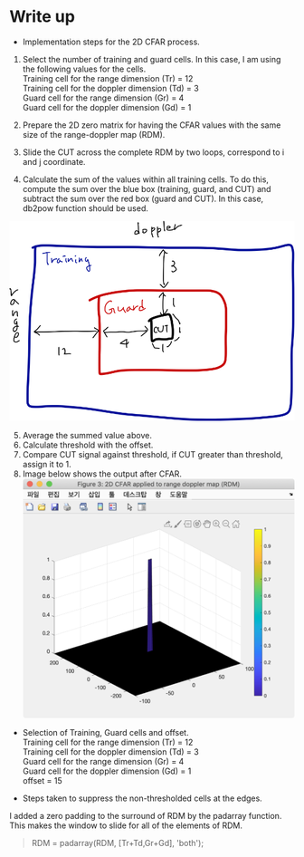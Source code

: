 # Write up  
- Implementation steps for the 2D CFAR process.  
1. Select the number of training and guard cells. In this case, I am using the following values for the cells.  
Training cell for the range dimension (Tr) = 12  
Training cell for the doppler dimension (Td) = 3  
Guard cell for the range dimension (Gr) = 4  
Guard cell for the doppler dimension (Gd) = 1  

2.  Prepare the 2D zero matrix for having the CFAR values with the same size of the range-doppler map (RDM).  

3. Slide the CUT across the complete RDM by two loops, correspond to i and j coordinate.

4. Calculate the sum of the values within all training cells. To do this, compute the sum over the blue box (training, guard, and CUT) and subtract the sum over the red box (guard and CUT). In this case, db2pow function should be used.

![sum_calcuation](images/sum_calculation.png)

5. Average the summed value above.
6. Calculate threshold with the offset.
7. Compare CUT signal against threshold, if CUT greater than threshold, assign it to 1.
8. Image below shows the output after CFAR.  
![2d_cfar_results](images/2D_CFAR_results.png)

- Selection of Training, Guard cells and offset.  
Training cell for the range dimension (Tr) = 12  
Training cell for the doppler dimension (Td) = 3  
Guard cell for the range dimension (Gr) = 4  
Guard cell for the doppler dimension (Gd) = 1  
offset = 15

- Steps taken to suppress the non-thresholded cells at the edges.  

I added a zero padding to the surround of RDM by the padarray function. This makes the window to slide for all of the elements of RDM.
> RDM = padarray(RDM, [Tr+Td,Gr+Gd], 'both');